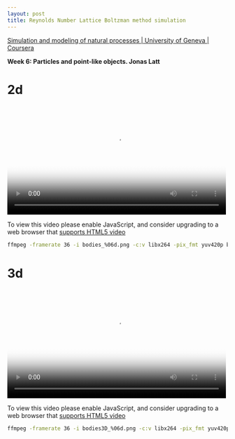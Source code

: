 ```yaml
---
layout: post
title: Reynolds Number Lattice Boltzman method simulation
---
```


[Simulation and modeling of natural processes \| University of Geneva \| Coursera](https://www.coursera.org/learn/modeling-simulation-natural-processes)

**Week 6: Particles and point-like objects. Jonas Latt**

# 2d

  <video
    id="barnes_hut_2d"
    class="video-js"
    controls
    preload="auto"
    width="500"
    height="250"
    poster="/modeling/barnes_hut_2d/bodies_000499.png"
    data-setup="{}">
    <source src="/modeling/barnes_hut_2d/barnes_hut_2d.mp4" type="video/mp4"/>
    <p class="vjs-no-js">
      To view this video please enable JavaScript, and consider upgrading to a
      web browser that
      <a href="https://videojs.com/html5-video-support/" target="_blank">supports HTML5 video</a>
    </p>
  </video>

```bash
ffmpeg -framerate 36 -i bodies_%06d.png -c:v libx264 -pix_fmt yuv420p barnes_hut_2d.mp4
```

# 3d

  <video
    id="barnes_hut_3d"
    class="video-js"
    controls
    preload="auto"
    width="500"
    height="250"
    poster="/modeling/barnes_hut_3d/bodies3D_000499.png"
    data-setup="{}">
    <source src="/modeling/barnes_hut_3d/barnes_hut_3d.mp4" type="video/mp4"/>
    <p class="vjs-no-js">
      To view this video please enable JavaScript, and consider upgrading to a
      web browser that
      <a href="https://videojs.com/html5-video-support/" target="_blank">supports HTML5 video</a>
    </p>
  </video>

```bash
ffmpeg -framerate 36 -i bodies3D_%06d.png -c:v libx264 -pix_fmt yuv420p barnes_hut_3d.mp4
```

<script>
  var player = videojs('barnes_hut_2d');
</script>

<script>
  var player = videojs('barnes_hut_3d');
</script>